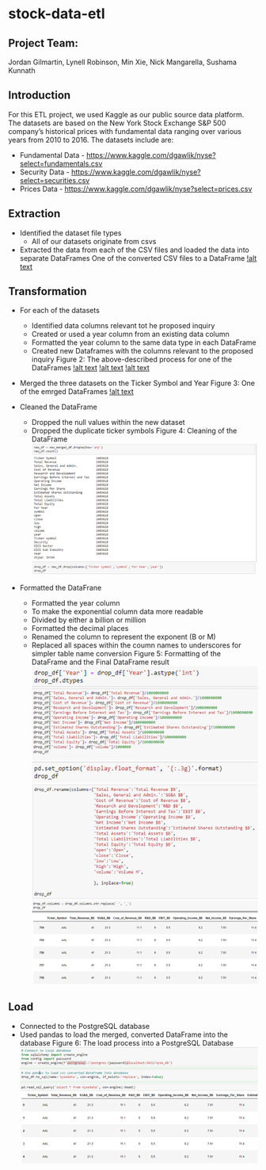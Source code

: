# stock-data-etl

## Project Team:
Jordan Gilmartin, Lynell Robinson, Min Xie, Nick Mangarella, Sushama Kunnath

## Introduction
For this ETL project, we used Kaggle as our public source data platform. The datasets are based on the New York Stock Exchange S&P 500 company’s historical prices with fundamental data ranging over various years from 2010 to 2016. The datasets include are:

*	Fundamental Data - https://www.kaggle.com/dgawlik/nyse?select=fundamentals.csv 
*	Security Data - https://www.kaggle.com/dgawlik/nyse?select=securities.csv 
*	Prices Data - https://www.kaggle.com/dgawlik/nyse?select=prices.csv 

## Extraction
* Identified the dataset file types
  * All of our datasets originate from csvs
* Extracted the data from each of the CSV files and loaded the data into separate DataFrames
One of the converted CSV files to a DataFrame
[!alt text](https://github.com/nickmangarella/stock-data-etl/blob/master/images/Figure1.png)

## Transformation 
* For each of the datasets
  * Identified data columns relevant tot he proposed inquiry
  * Created or used a year column from an existing data column
  * Formatted the year column to the same data type in each DataFrame
  * Created new Dataframes with the columns relevant to the proposed inquiry
Figure 2: The above-described process for one of the DataFrames
[!alt text](https://github.com/nickmangarella/stock-data-etl/blob/master/images/Figure2-1.png)
[!alt text](https://github.com/nickmangarella/stock-data-etl/blob/master/images/Figure2-2.png)
[!alt text](https://github.com/nickmangarella/stock-data-etl/blob/master/images/Figure2-3.png)
* Merged the three datasets on the Ticker Symbol and Year
Figure 3: One of the emrged DataFrames
[!alt text](https://github.com/nickmangarella/stock-data-etl/blob/master/images/Figure3.png)

* Cleaned the DataFrame
  * Dropped the null values within the new dataset 
  * Dropped the duplicate ticker symbols
Figure 4: Cleaning of the DataFrame
![alt text](https://github.com/nickmangarella/stock-data-etl/blob/master/images/Figure4.png)

* Formatted the DataFrane
  * Formatted the year column
  * To make the exponential column data more readable
   * Divided by either a billion or million
   * Formatted the decimal places
   * Renamed the column to represent the exponent (B or M)
  * Replaced all spaces within the coumn names to underscores for simpler table name conversion
Figure 5: Formatting of the DataFrame and the Final DataFrame result
![alt text](https://github.com/nickmangarella/stock-data-etl/blob/master/images/Figure5-1.png)
![alt text](https://github.com/nickmangarella/stock-data-etl/blob/master/images/Figure5-2.png)
![alt text](https://github.com/nickmangarella/stock-data-etl/blob/master/images/Figure5-3.png)
![alt text](https://github.com/nickmangarella/stock-data-etl/blob/master/images/Figure5-4.png)
![alt text](https://github.com/nickmangarella/stock-data-etl/blob/master/images/Figure5-5.png)

## Load
* Connected to the PostgreSQL database
* Used pandas to load the merged, converted DataFrame into the database
Figure 6: The load process into a PostgreSQL Database
![alt text](https://github.com/nickmangarella/stock-data-etl/blob/master/images/Figure6.png)
